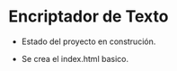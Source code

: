 <h1> Encriptador de Texto </h1>

- Estado del proyecto en construción.

- Se crea el index.html basico.
